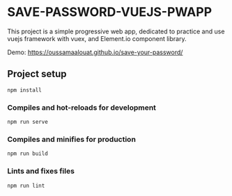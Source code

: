 # SAVE-PASSWORD-VUEJS-PWAPP
This project is a simple progressive web app, dedicated to practice and use vuejs framework with vuex, and Element.io component library.

Demo: https://oussamaalouat.github.io/save-your-password/

## Project setup
```
npm install
```

### Compiles and hot-reloads for development
```
npm run serve
```

### Compiles and minifies for production
```
npm run build
```

### Lints and fixes files
```
npm run lint
```
